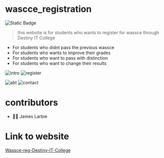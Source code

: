 # wascce_registration

![Static Badge](https://img.shields.io/badge/James-Larbie-blue)

> this website is for students who wants to register for wassce through Destiny IT College

- For students who didnt pass the previous wassce
- For students who wants to improve their grades
- For students who want to pass with distinction
- For students who want to change their results


  
![intro](https://github.com/user-attachments/assets/cb050a64-b9e1-4a45-8838-b842fab4c63c) ![register](https://github.com/user-attachments/assets/5902d7d3-eb14-42f3-808b-5f74aee24adb)

![abt](https://github.com/user-attachments/assets/901aa4c7-2862-4e38-9ef7-efdbbd2f6304) ![contact](https://github.com/user-attachments/assets/41a989f6-b8c9-4a15-9bcd-ca8b55ced786)

# contributors
- 🤵🏾 James Larbie

# Link to website
[Wassce-reg-Destiny-IT-College](https://wascce-reg-destiny-it-college.vercel.app/)
  
